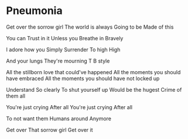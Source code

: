 # Pneumonia

Get over the sorrow girl
The world is always
Going to be
Made of this

You can
Trust in it
Unless you
Breathe in
Bravely

I adore how you
Simply
Surrender
To high
High

And your lungs
They're mourning
T B style

All the stillborn love that could've happened
All the moments you should have embraced
All the moments you should have not locked up

Understand
So clearly
To shut yourself up
Would be the hugest
Crime of them all

You're just crying
After all
You're just crying
After all

To not want them
Humans around
Anymore

Get over
That sorrow girl
Get over it

